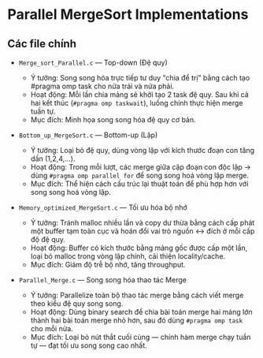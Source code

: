 
# Parallel MergeSort Implementations

## Các file chính
- `Merge_sort_Parallel.c` — Top-down (Đệ quy)
  - Ý tưởng: Song song hóa trực tiếp tư duy "chia để trị" bằng cách tạo #pragma omp task cho nửa trái và nửa phải.
  - Hoạt động: Mỗi lần chia mảng sẽ khởi tạo 2 task đệ quy. Sau khi cả hai kết thúc (`#pragma omp taskwait`), luồng chính thực hiện merge tuần tự.
  - Mục đích: Minh họa song song hóa đệ quy cơ bản.

- `Bottom_up_MergeSort.c` — Bottom-up (Lặp)
  - Ý tưởng: Loại bỏ đệ quy, dùng vòng lặp với kích thước đoạn con tăng dần (1,2,4,...).
  - Hoạt động: Trong mỗi lượt, các merge giữa cặp đoạn con độc lập → dùng `#pragma omp parallel for` để song song hoá vòng lặp merge.
  - Mục đích: Thể hiện cách cấu trúc lại thuật toán để phù hợp hơn với song song hoá vòng lặp.

- `Memory_optimized_MergeSort.c` — Tối ưu hóa bộ nhớ
  - Ý tưởng: Tránh malloc nhiều lần và copy dư thừa bằng cách cấp phát một buffer tạm toàn cục và hoán đổi vai trò nguồn ↔ đích ở mỗi cấp độ đệ quy.
  - Hoạt động: Buffer có kích thước bằng mảng gốc được cấp một lần, loại bỏ malloc trong vòng lặp chính, cải thiện locality/cache.
  - Mục đích: Giảm độ trễ bộ nhớ, tăng throughput.

- `Parallel_Merge.c` — Song song hóa thao tác Merge
  - Ý tưởng: Parallelize toàn bộ thao tác merge bằng cách viết merge theo kiểu đệ quy song song.
  - Hoạt động: Dùng binary search để chia bài toán merge hai mảng lớn thành hai bài toán merge nhỏ hơn, sau đó dùng `#pragma omp task` cho mỗi nửa.
  - Mục đích: Loại bỏ nút thắt cuối cùng — chính hàm merge chạy tuần tự — đạt tối ưu song song cao nhất.
